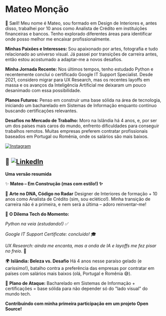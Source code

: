 # Mateo Monção

👋 Sæll! Meu nome é Mateo, sou formado em Design de Interiores e, antes disso, trabalhei por 10 anos como Analista de Crédito em instituições financeiras e bancos. Tenho explorado diferentes áreas para identificar onde posso melhor me encaixar profissionalmente.

**Minhas Paixões e Interesses:**
Sou apaixonado por artes, fotografia e tudo relacionado ao universo visual. Já passei por transições de carreira antes, então estou acostumado a adaptar-me a novos desafios.

**Minha Jornada Recente:**
Nos últimos tempos, tenho estudado Python e recentemente concluí o certificado Google IT Support Specialist. Desde 2021, considero migrar para UX Research, mas os recentes layoffs em massa e os avanços da Inteligência Artificial me deixaram um pouco desanimado com essa possibilidade.

**Planos Futuros:**
Penso em construir uma base sólida na área de tecnologia, iniciando um bacharelado em Sistemas de Informação enquanto continuo buscando certificações relevantes.

**Desafios no Mercado de Trabalho:**
Moro na Islândia há 4 anos, e, por ser um dos países mais caros do mundo, enfrento dificuldades para conseguir trabalhos remotos. Muitas empresas preferem contratar profissionais baseados em Portugal ou Romênia, onde os salários são mais baixos.

[![Instagram](https://img.shields.io/badge/-Instagram-%23E4405F?style=for-the-badge&logo=instagram&logoColor=white)](https://www.instagram.com/mateo.ar/)

🔗 [![LinkedIn](https://img.shields.io/badge/LinkedIn-0077B5?style=for-the-badge&logo=linkedin&logoColor=white)](https://www.linkedin.com/in/mmoncao/)
---

**Uma versão resumida**

✨ **Mateo – Em Construção (mas com estilo!) ✨**

🎨 **Arte no DNA, Código no Radar**
Designer de Interiores de formação + 10 anos como Analista de Crédito (sim, sou eclético!). Minha transição de carreira não é a primeira, e nem será a última – adoro reinventar-me!

🤔 **O Dilema Tech do Momento:**

_Python na veia (estudando!)_ ✅

_Google IT Support Certificate: concluído!_ 🎓

_UX Research: ainda me encanta, mas a onda de IA e layoffs me fez pisar no freio._ 🚦

🌍 **Islândia: Beleza vs. Desafio**
Há 4 anos nesse paraíso gelado (e caríssimo!), batalho contra a preferência das empresas por contratar em países com salários mais baixos (olá, Portugal e Romênia 😅).

🔮 **Plano de Ataque:**
Bacharelado em Sistemas de Informação + certificações = base sólida para não depender só do "lado visual" do mundo tech.

**Contribuindo com minha primeira participação em um projeto Open Source!**
